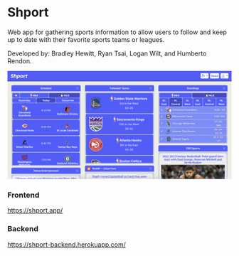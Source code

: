 # Shport
Web app for gathering sports information to allow users to follow and keep up to date with their favorite sports teams or leagues.

Developed by: Bradley Hewitt, Ryan Tsai, Logan Wilt, and Humberto Rendon.

![Dashboard](https://raw.githubusercontent.com/bradleyhewitt/Shport/main/dashboard.png)

### Frontend
https://shport.app/
### Backend
https://shport-backend.herokuapp.com/
